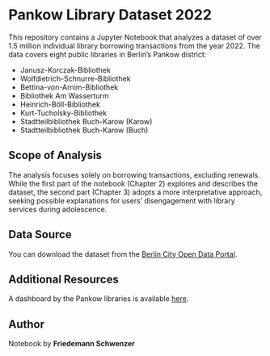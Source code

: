 # Pankow Library Dataset 2022

This repository contains a Jupyter Notebook that analyzes a dataset of over 1.5 million individual library borrowing transactions from the year 2022. The data covers eight public libraries in Berlin’s Pankow district:

* Janusz-Korczak-Bibliothek
* Wolfdietrich-Schnurre-Bibliothek
* Bettina-von-Arnim-Bibliothek
* Bibliothek Am Wasserturm
* Heinrich-Böll-Bibliothek
* Kurt-Tucholsky-Bibliothek
* Stadtteilbibliothek Buch-Karow (Karow)
* Stadtteilbibliothek Buch-Karow (Buch)

## Scope of Analysis

The analysis focuses solely on borrowing transactions, excluding renewals. While the first part of the notebook (Chapter 2) explores and describes the dataset, the second part (Chapter 3) adopts a more interpretative approach, seeking possible explanations for users’ disengagement with library services during adolescence.

## Data Source

You can download the dataset from the [Berlin City Open Data Portal](https://daten.berlin.de/datensaetze/ausleihen-in-offentlichen-bibliotheken-in-pankow-2022).

## Additional Resources

A dashboard by the Pankow libraries is available [here](https://grafana.odis-berlin.de/public-dashboards/6b18fd27a9f84f959a4f63cfe0b985be?orgId=1).

## Author
Notebook by **Friedemann Schwenzer**
